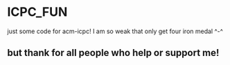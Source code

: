 # ICPC_FUN
just some code for acm-icpc!
I am so weak that only get four iron medal ^-^
## but thank for all people who help or support me! 
